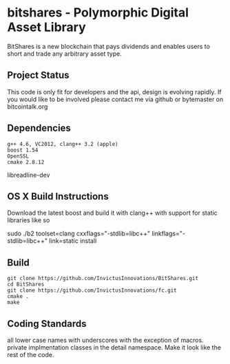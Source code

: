 bitshares - Polymorphic Digital Asset Library
=========

BitShares is a new blockchain that pays dividends and enables users
to short and trade any arbitrary asset type.


Project Status
------------
This code is only fit for developers and the api, design is evolving
rapidly.  If you would like to be involved please contact me via
github or bytemaster on bitcointalk.org   

Dependencies
-------------------
	g++ 4.6, VC2012, clang++ 3.2 (apple)
	boost 1.54
	OpenSSL
	cmake 2.8.12
  libreadline-dev

OS X Build Instructions
-----------------------
Download the latest boost and build it with clang++ with support for static libraries like so
  
  sudo ./b2 toolset=clang cxxflags="-stdlib=libc++" linkflags="-stdlib=libc++" link=static install


Build
--------------------

	git clone https://github.com/InvictusInnovations/BitShares.git
	cd BitShares
	git clone https://github.com/InvictusInnovations/fc.git
	cmake .
	make 

Coding Standards
----------------
all lower case names with underscores with the exception of macros.
private implmentation classes in the detail namespace.
Make it look like the rest of the code.



